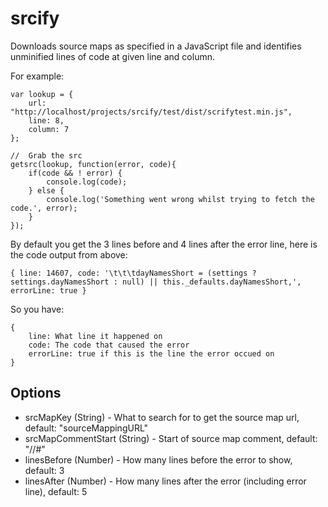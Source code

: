 # srcify

Downloads source maps as specified in a JavaScript file and identifies unminified lines of code at given line and column.

For example:

	var lookup = {
		url: "http://localhost/projects/srcify/test/dist/scrifytest.min.js",
		line: 8,
		column: 7
	};

	//	Grab the src
	getsrc(lookup, function(error, code){
		if(code && ! error) {
			console.log(code);
		} else {
			console.log('Something went wrong whilst trying to fetch the code.', error);
		}
	});

By default you get the 3 lines before and 4 lines after the error line, here is the code output from above:
	
	{ line: 14607, code: '\t\t\tdayNamesShort = (settings ? settings.dayNamesShort : null) || this._defaults.dayNamesShort,', errorLine: true }

So you have:

	{ 
		line: What line it happened on
		code: The code that caused the error
		errorLine: true if this is the line the error occued on
	}


## Options

* srcMapKey (String) - What to search for to get the source map url, default: "sourceMappingURL"
* srcMapCommentStart (String) - Start of source map comment, default: "//#"
* linesBefore (Number) - How many lines before the error to show, default: 3
* linesAfter (Number) - How many lines after the error (including error line), default: 5
